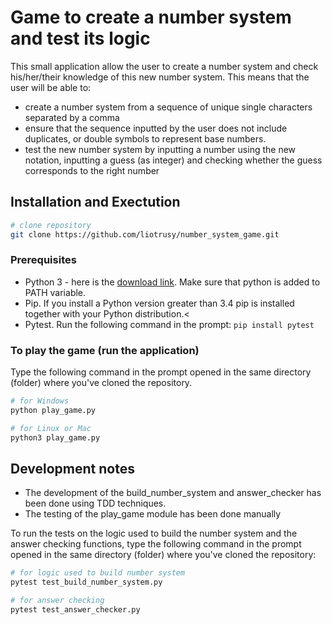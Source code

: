 # Game to create a number system and test its logic

This small application allow the user to create a number system and check his/her/their knowledge of this new number system. This means that the user will be able to:

* create a number system from a sequence of unique single characters separated by a comma
* ensure that the sequence inputted by the user does not include duplicates, or double symbols to represent base numbers.
* test the new number system by inputting a number using the new notation, inputting a guess (as integer) and checking whether the guess corresponds to the right number

## Installation and Exectution

```bash 
# clone repository
git clone https://github.com/liotrusy/number_system_game.git

```

### Prerequisites

* Python 3 - here is the [download link](https://www.python.org/downloads/). Make sure that python is added to PATH variable.
* Pip. If you install a Python version greater than 3.4 pip is installed together with your Python distribution.<
* Pytest. Run the following command in the prompt: `` pip install pytest ``

### To play the game (run the application)

Type the following command in the prompt opened in the same directory (folder) where you've cloned the repository.

```bash
# for Windows
python play_game.py

# for Linux or Mac
python3 play_game.py

```

## Development notes

* The development of the build_number_system and answer_checker has been done using TDD techniques.
* The testing of the play_game module has been done manually

To run the tests on the logic used to build the number system and the answer checking functions, type the following command in the prompt opened in the same directory (folder) where you've cloned the repository: 

```bash
# for logic used to build number system
pytest test_build_number_system.py

# for answer checking
pytest test_answer_checker.py

```